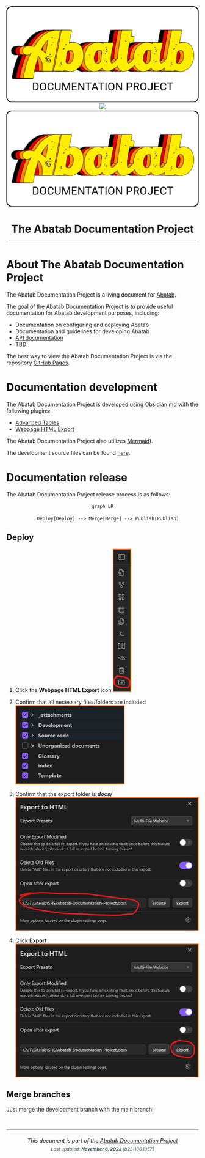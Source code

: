 <div align="center">
	<img src="_attachments/Logo/AbatabDocumentationProjectLogo.png">
	<img src="/_attachments/Logo/AbatabDocumentationProjectLogo.png">
	<img src="./_attachments/Logo/AbatabDocumentationProjectLogo.png">
	<h1>
			The Abatab Documentation Project
	</h1>
</div>



***



# About The Abatab Documentation Project

The Abatab Documentation Project is a living document for [Abatab](https://github.com/spectrum-health-systems/Abatab).

The goal of the Abatab Documentation Project is to provide useful documentation for Abatab development purposes, including:

- Documentation on configuring and deploying Abatab
- Documentation and guidelines for developing Abatab
- [API documentation](https://spectrum-health-systems.github.io/Abatab/)
- TBD

The best way to view the Abatab Documentation Project is via the repository [GitHub Pages](https://spectrum-health-systems.github.io/Abatab-Documentation-Project/).

# Documentation development

The Abatab Documentation Project is developed using [Obsidian.md](https://obsidian.md/) with the following plugins:

- [Advanced Tables](https://github.com/tgrosinger/advanced-tables-obsidian)
- [Webpage HTML Export](https://github.com/KosmosisDire/obsidian-webpage-export)

The Abatab Documentation Project also utilizes [Mermaid](https://mermaid.js.org/)).

The development source files can be found [here](https://github.com/spectrum-health-systems/Abatab-Documentation-Project/tree/development/Abatab%20Documentation).

# Documentation release

The Abatab Documentation Project release process is as follows:

<div align="center">

  ```mermaid
  graph LR

      Deploy[Deploy] --> Merge[Merge] --> Publish[Publish]
  ```
</div>

## Deploy

1. Click the **Webpage HTML Export** icon
![](_attachments/Documentation_Export/WebpageHTMLExport_01.png)

2. Confirm that all necessary files/folders are included
![](_attachments/Documentation_Export/WebpageHTMLExport_02.png)

3. Confirm that the export folder is ***docs/***
![](_attachments/Documentation_Export/WebpageHTMLExport_03.png)

4. Click **Export**
![](_attachments/Documentation_Export/WebpageHTMLExport_04.png)

## Merge branches

Just merge the development branch with the main branch!

<br>

***

<div align="center">
	<h6>
			This document is part of the <a href="https://spectrum-health-systems.github.io/Abatab-Documentation-Project/">Abatab Documentation Project</a>
			<br>
			<sub style="color:DarkSlateGrey;">
					Last updated: <b>November 6, 2023</b> [b231106.1057]
			</sub>
		</h6>
</div>
